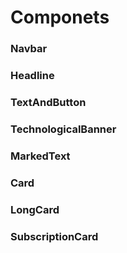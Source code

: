 # Componets


### Navbar

### Headline

### TextAndButton

### TechnologicalBanner

### MarkedText

### Card

### LongCard

### SubscriptionCard
